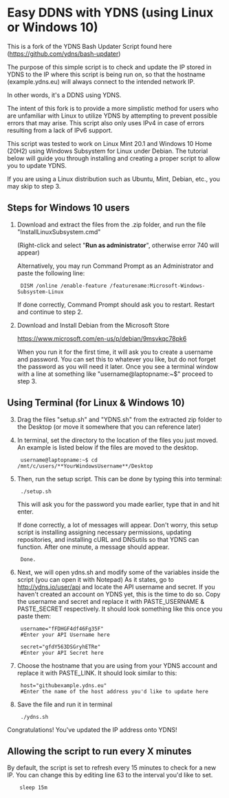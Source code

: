 # Easy DDNS with YDNS (using Linux or Windows 10)

This is a fork of the YDNS Bash Updater Script found here (https://github.com/ydns/bash-updater)

The purpose of this simple script is to check and update the IP stored in YDNS to the IP where this script is being run on, so that the hostname (example.ydns.eu) will always connect to the intended network IP. 

In other words, it's a DDNS using YDNS. 

The intent of this fork is to provide a more simplistic method for users who are unfamiliar with Linux to utilize YDNS by attempting to prevent possible errors that may arise. This script also only uses IPv4 in case of errors resulting from a lack of IPv6 support. 

This script was tested to work on Linux Mint 20.1 and Windows 10 Home (20H2) using Windows Subsystem for Linux under Debian. The tutorial below will guide you through installing and creating a proper script to allow you to update YDNS.

If you are using a Linux distribution such as Ubuntu, Mint, Debian, etc., you may skip to step 3.
## Steps for Windows 10 users

1) Download and extract the files from the .zip folder, and run the file "InstallLinuxSubsystem.cmd" 

	(Right-click and select "**Run as administrator**", otherwise error 740 will appear)

	Alternatively, you may run Command Prompt as an Administrator and paste the following line:

		DISM /online /enable-feature /featurename:Microsoft-Windows-Subsystem-Linux
		
	If done correctly, Command Prompt should ask you to restart. Restart and continue to step 2.
	
2) Download and Install Debian from the Microsoft Store

	https://www.microsoft.com/en-us/p/debian/9msvkqc78pk6
	
	When you run it for the first time, it will ask you to create a username and password. You can set this to whatever you like, but do not forget the password as you will need it later. Once you see a terminal window with a line at something like "username@laptopname:~$" proceed to step 3.
	
## Using Terminal (for Linux & Windows 10)

3) Drag the files "setup.sh" and "YDNS.sh" from the extracted zip folder to the Desktop (or move it somewhere that you can reference later)
4) In terminal, set the directory to the location of the files you just moved. An example is listed below if the files are moved to the desktop.

		username@laptopname:~$ cd /mnt/c/users/**YourWindowsUsername**/Desktop
5) Then, run the setup script. This can be done by typing this into terminal:

		./setup.sh
	This will ask you for the password you made earlier, type that in and hit enter.
	
	If done correctly, a lot of messages will appear. Don't worry, this setup script is installing assigning necessary permissions, updating repositories, and installing cURL and DNSutils so that YDNS can function. After one minute, a message should appear.
	
		Done.
6) Next, we will open ydns.sh and modify some of the variables inside the script (you can open it with Notepad)
	As it states, go to http://ydns.io/user/api and locate the API username and secret.
		If you haven't created an account on YDNS yet, this is the time to do so.
	Copy the username and secret and replace it with PASTE_USERNAME & PASTE_SECRET respectively. It should look something like this once you paste them:
	
		username="fFDHGF4df46Fg35F" 
		#Enter your API Username here
		
		secret="gfdY563DSGryhETRe" 
		#Enter your API Secret here

7) Choose the hostname that you are using from your YDNS account and replace it with PASTE_LINK. It should look similar to this:

		host="githubexample.ydns.eu" 
		#Enter the name of the host address you'd like to update here

8) Save the file and run it in terminal

		./ydns.sh
		
Congratulations! You've updated the IP address onto YDNS!
## Allowing the script to run every X minutes

By default, the script is set to refresh every 15 minutes to check for a new IP. You can change this by editing line 63 to the interval you'd like to set. 

		sleep 15m
